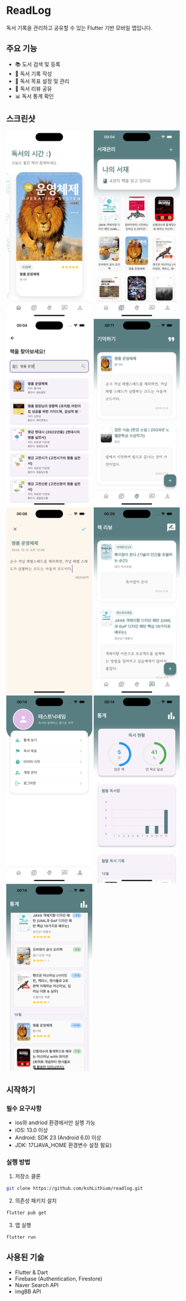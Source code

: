 # ReadLog

독서 기록을 관리하고 공유할 수 있는 Flutter 기반 모바일 앱입니다.

## 주요 기능

- 📚 도서 검색 및 등록
- 📝 독서 기록 작성
- 🎯 독서 목표 설정 및 관리
- 💬 독서 리뷰 공유
- 📊 독서 통계 확인

## 스크린샷

<img src="screenshots/home.png" width="230">
<img src="screenshots/library.png" width="230">
<img src="screenshots/search.png" width="230">
<img src="screenshots/memory.png" width="230">
<img src="screenshots/edit_memory.png" width="230">
<img src="screenshots/review.png" width="230">
<img src="screenshots/mypage.png" width="230">
<img src="screenshots/stat1.png" width="230">
<img src="screenshots/stat2.png" width="230">



## 시작하기

### 필수 요구사항

- ios와 andriod 환경에서만 실행 가능
- iOS: 13.0 이상
- Android: SDK 23 (Android 6.0) 이상
- JDK: 17(JAVA_HOME 환경변수 설정 필요)

### 실행 방법

1. 저장소 클론

```bash
git clone https://github.com/kshLithium/readlog.git
```

2. 의존성 패키지 설치
```bash
flutter pub get
```

3. 앱 실행
```bash
flutter run
```

## 사용된 기술

- Flutter & Dart
- Firebase (Authentication, Firestore)
- Naver Search API
- imgBB API